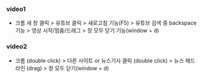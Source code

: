 ### video1
* 크롬 새 창 클릭 > 유튜브 클릭 > 새로고침 기능(F5) > 유튜브 검색 중 backspace 기능 > 영상 시작/멈춤/드래그 > 창 모두 닫기 기능(window + d)
### video2
* 크롬 (double click) > 다른 사이트 or 뉴스기사 클릭 (double click) > 뉴스 헤드라인 (drag) > 창 모두 닫기(window + d)
